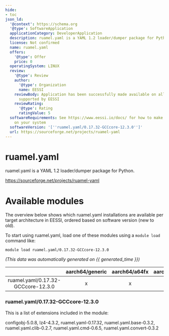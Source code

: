 ```yaml
---
hide:
- toc
json_ld:
  '@context': https://schema.org
  '@type': SoftwareApplication
  applicationCategory: DeveloperApplication
  description: ruamel.yaml is a YAML 1.2 loader/dumper package for Python.
  license: Not confirmed
  name: ruamel.yaml
  offers:
    '@type': Offer
    price: 0
  operatingSystem: LINUX
  review:
    '@type': Review
    author:
      '@type': Organization
      name: EESSI
    reviewBody: Application has been successfully made available on all architectures
      supported by EESSI
    reviewRating:
      '@type': Rating
      ratingValue: 5
  softwareRequirements: See https://www.eessi.io/docs/ for how to make EESSI available
    on your system
  softwareVersion: '[''ruamel.yaml/0.17.32-GCCcore-12.3.0'']'
  url: https://sourceforge.net/projects/ruamel-yaml
---
```


ruamel.yaml
===========


ruamel.yaml is a YAML 1.2 loader/dumper package for Python.

https://sourceforge.net/projects/ruamel-yaml
# Available modules


The overview below shows which ruamel.yaml installations are available per target architecture in EESSI, ordered based on software version (new to old).

To start using ruamel.yaml, load one of these modules using a `module load` command like:

```shell
module load ruamel.yaml/0.17.32-GCCcore-12.3.0
```

*(This data was automatically generated on {{ generated_time }})*

| |aarch64/generic|aarch64/a64fx|aarch64/neoverse_n1|aarch64/neoverse_v1|aarch64/nvidia/grace|x86_64/generic|x86_64/amd/zen2|x86_64/amd/zen3|x86_64/amd/zen4|x86_64/intel/cascadelake|x86_64/intel/haswell|x86_64/intel/icelake|x86_64/intel/sapphirerapids|x86_64/intel/skylake_avx512|
| :---: | :---: | :---: | :---: | :---: | :---: | :---: | :---: | :---: | :---: | :---: | :---: | :---: | :---: | :---: |
|ruamel.yaml/0.17.32-GCCcore-12.3.0|x|x|x|x|x|x|x|x|x|x|x|x|x|x|


### ruamel.yaml/0.17.32-GCCcore-12.3.0

This is a list of extensions included in the module:

configobj-5.0.8, lz4-4.3.2, ruamel.yaml-0.17.32, ruamel.yaml.base-0.3.2, ruamel.yaml.clib-0.2.7, ruamel.yaml.cmd-0.6.5, ruamel.yaml.convert-0.3.2